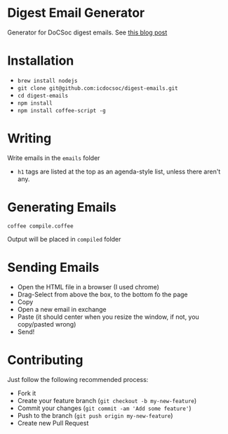 Digest Email Generator
=============

Generator for DoCSoc digest emails. See [this blog post](http://pete-hamilton.co.uk/2013/11/07/society-newsletters-nodejs/)

# Installation

- `brew install nodejs`
- `git clone git@github.com:icdocsoc/digest-emails.git`
- `cd digest-emails`
- `npm install`
- `npm install coffee-script -g`

# Writing
Write emails in the `emails` folder

- `h1` tags are listed at the top as an agenda-style list, unless there aren't any.

# Generating Emails

`coffee compile.coffee`

Output will be placed in `compiled` folder

# Sending Emails

- Open the HTML file in a browser (I used chrome)
- Drag-Select from above the box, to the bottom fo the page
- Copy
- Open a new email in exchange
- Paste (it should center when you resize the window, if not, you copy/pasted wrong)
- Send!

# Contributing

Just follow the following recommended process:

- Fork it
- Create your feature branch (`git checkout -b my-new-feature`)
- Commit your changes (`git commit -am 'Add some feature'`)
- Push to the branch (`git push origin my-new-feature`)
- Create new Pull Request

